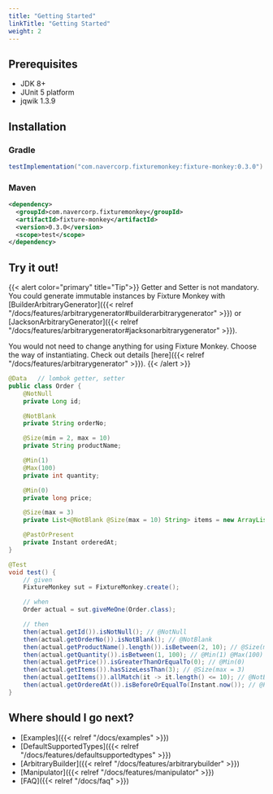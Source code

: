 ```yaml
---
title: "Getting Started"
linkTitle: "Getting Started"
weight: 2
---
```


## Prerequisites
* JDK 8+
* JUnit 5 platform
* jqwik 1.3.9

## Installation
### Gradle 
```groovy
testImplementation("com.navercorp.fixturemonkey:fixture-monkey:0.3.0")
```


### Maven
```xml
<dependency>
  <groupId>com.navercorp.fixturemonkey</groupId>
  <artifactId>fixture-monkey</artifactId>
  <version>0.3.0</version>
  <scope>test</scope>
</dependency>
```

## Try it out!

{{< alert color="primary" title="Tip">}}
Getter and Setter is not mandatory.
You could generate immutable instances by Fixture Monkey with [BuilderArbitraryGenerator]({{< relref "/docs/features/arbitrarygenerator#builderarbitrarygenerator" >}}) or [JacksonArbitraryGenerator]({{< relref "/docs/features/arbitrarygenerator#jacksonarbitrarygenerator" >}}).

You would not need to change anything for using Fixture Monkey.
Choose the way of instantiating.
Check out details [here]({{< relref "/docs/features/arbitrarygenerator" >}}).
{{< /alert >}}
```java
@Data   // lombok getter, setter
public class Order {
    @NotNull
    private Long id;

    @NotBlank
    private String orderNo;

    @Size(min = 2, max = 10)
    private String productName;

    @Min(1)
    @Max(100)
    private int quantity;

    @Min(0)
    private long price;

    @Size(max = 3)
    private List<@NotBlank @Size(max = 10) String> items = new ArrayList<>();

    @PastOrPresent
    private Instant orderedAt;
}

@Test
void test() {
    // given
    FixtureMonkey sut = FixtureMonkey.create();

    // when
    Order actual = sut.giveMeOne(Order.class);

    // then
    then(actual.getId()).isNotNull(); // @NotNull
	then(actual.getOrderNo()).isNotBlank(); // @NotBlank
	then(actual.getProductName().length()).isBetween(2, 10); // @Size(min = 2, max = 10)
	then(actual.getQuantity()).isBetween(1, 100); // @Min(1) @Max(100)
	then(actual.getPrice()).isGreaterThanOrEqualTo(0); // @Min(0)
	then(actual.getItems()).hasSizeLessThan(3); // @Size(max = 3)
	then(actual.getItems()).allMatch(it -> it.length() <= 10); // @NotBlank @Size(max = 10)
    then(actual.getOrderedAt()).isBeforeOrEqualTo(Instant.now()); // @PastOrPresent
}
```

## Where should I go next?
* [Examples]({{< relref "/docs/examples" >}})
* [DefaultSupportedTypes]({{< relref "/docs/features/defaultsupportedtypes" >}})
* [ArbitraryBuilder]({{< relref "/docs/features/arbitrarybuilder" >}})
* [Manipulator]({{< relref "/docs/features/manipulator" >}})
* [FAQ]({{< relref "/docs/faq" >}})
